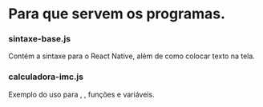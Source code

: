 # Para que servem os programas. 

### sintaxe-base.js
Contém a sintaxe para o React Native, além de como colocar texto na tela. 

### calculadora-imc.js
Exemplo do uso para <TextInput>, <TouchableOpacity>, funções e variáveis. 
